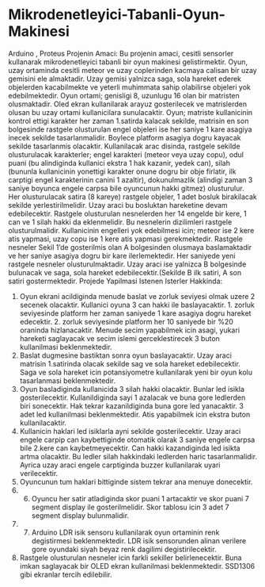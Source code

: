 # Mikrodenetleyici-Tabanli-Oyun-Makinesi
Arduino , Proteus 
Projenin Amaci: Bu projenin amaci, cesitli sensorler kullanarak mikrodenetleyici tabanli bir oyun makinesi gelistirmektir. Oyun, uzay ortaminda cesitli meteor ve uzay coplerinden kacmaya calisan bir uzay gemisini ele almaktadir. Uzay gemisi yalnizca saga, sola hareket ederek objelerden kacabilmekte ve yeterli muhimmata sahip olabilirse objeleri yok edebilmektedir. Oyun ortami; genisligi 8, uzunlugu 16 olan bir matristen olusmaktadir. Oled ekran kullanilarak arayuz gosterilecek ve matrislerden olusan bu uzay ortami kullanicilara sunulacaktir. Oyun; matriste kullanicinin kontrol ettigi karakter her zaman 1.satirda kalacak sekilde, matrisin en son bolgesinde rastgele olusturulan engel objeleri ise her saniye 1 kare asagiya inecek sekilde tasarlanmalidir. Boylece platform asagiya dogru kayacak sekilde tasarlanmis olacaktir. Kullanilacak arac disinda, rastgele sekilde olusturulacak karakterler; engel karakteri (meteor veya uzay copu), odul puani (bu alindiginda kullanici ekstra 1 hak kazanir, yedek can), silah (bununla kullanicinin yonettigi karakter onune dogru bir obje firlatir, ilk carptigi engel karakterinin canini 1 azaltir), dokunulmazlik (alindigi zaman 3 saniye boyunca engele carpsa bile oyuncunun hakki gitmez) olusturulur. Her olusturulacak satira (8 kareye) rastgele objeler, 1 adet bosluk birakilacak sekilde yerlestirilmelidir. Uzay araci bu bosluktan hareketine devam edebilecektir. Rastgele olusturulan nesnelerden her 14 engelde bir kere, 1 can ve 1 silah hakki da eklenmelidir. Bu nesnelerin dizilimleri rastgele olusturulmalidir. Kullanicinin engelleri yok edebilmesi icin; meteor ise 2 kere atis yapmasi, uzay copu ise 1 kere atis yapmasi gerekmektedir. Rastgele nesneler Sekil 1’de gosterilmis olan A bolgesinden olusmaya baslamaktadir ve her saniye asagiya dogru bir kare ilerlemektedir. Her saniyede yeni rastgele nesneler olusturulmaktadir. Uzay araci ise yalnizca B bolgesinde bulunacak ve saga, sola hareket edebilecektir.(Sekilde B ilk satiri, A son satiri gostermektedir.
Projede Yapilmasi Istenen Isterler Hakkinda: 
1. Oyun ekrani acildiginda menude baslat ve zorluk seviyesi olmak uzere 2 secenek olacaktir. Kullanici oyuna 3 can hakki ile baslayacaktir. 1. zorluk seviyesinde platform her zaman saniyede 1 kare asagiya dogru hareket edecektir. 2. zorluk seviyesinde platform her 10 saniyede bir %20 oraninda hizlanacaktir. Menude secim yapabilmek icin asagi, yukari hareketi saglayacak ve secim islemi gerceklestirecek 3 buton kullanilmasi beklenmektedir. 
2. Baslat dugmesine bastiktan sonra oyun baslayacaktir. Uzay araci matrisin 1.satirinda olacak sekilde sag ve sola hareket edebilecektir. Saga ve sola hareket icin potansiyometre kullanilarak yeni bir oyun kolu tasarlanmasi beklenmektedir. 
3. Oyun basladiginda kullanicida 3 silah hakki olacaktir. Bunlar led isikla gosterilecektir. Kullanildiginda sayi 1 azalacak ve buna gore ledlerden biri sonecektir. Hak tekrar kazanildiginda buna gore led yanacaktir. 3 adet led kullanilmasi beklenmektedir. Atis yapabilmek icin ekstra buton kullanilacaktir. 
4. Kullanicin haklari led isiklarla ayni sekilde gosterilecektir. Uzay araci engele carpip can kaybettiginde otomatik olarak 3 saniye engele carpsa bile 2.kere can kaybetmeyecektir. Can hakki kazandiginda led isikta artma olacaktir. Bu ledler silah hakkindaki ledlerden haric tasarlanmalidir. Ayrica uzay araci engele carptiginda buzzer kullanilarak uyari verilecektir. 
5. Oyuncunun tum haklari bittiginde sistem tekrar ana menuye donecektir. 
6. 6. Oyuncu her satir atladiginda skor puani 1 artacaktir ve skor puani 7 segment display ile gosterilmelidir. Skor tablosu icin 3 adet 7 segment display bulunmalidir. 
7. 7. Arduino LDR isik sensoru kullanilarak oyun ortaminin renk degistirmesi beklenmektedir. LDR isik sensorunden alinan verilere gore oyundaki siyah beyaz renk dagilimi degistirilecektir. 
8. Rastgele olusturulan nesneler icin farkli sekiller belirlenecektir. Buna imkan saglayacak bir OLED ekran kullanilmasi beklenmektedir. SSD1306 gibi ekranlar tercih edilebilir.
